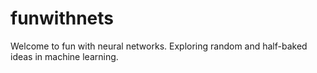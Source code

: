# funwithnets
Welcome to fun with neural networks. Exploring random and half-baked ideas in machine learning.
